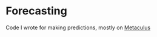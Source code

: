 # Forecasting
Code I wrote for making predictions, mostly on [Metaculus](https://www.metaculus.com)
